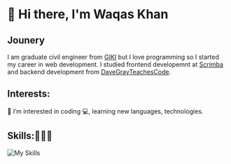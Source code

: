 # 👋 Hi there, I'm Waqas Khan 

## Jounery
I am graduate civil engineer from [GIKI](https://giki.edu.pk/) but I love programming so I started my career in web development. I studied frontend developemnt at [Scrimba](scrimba.com) and backend development from [DaveGrayTeachesCode](https://www.youtube.com/@DaveGrayTeachesCode).

## Interests:
👀 I’m interested in coding :computer:, learning new languages, technologies.

## Skills:🎯💪🤸

![My Skills](https://skillicons.dev/icons?i=html,css,nodejs,react,next,typescript,tailwindcss,planetscale,prisma,mongodb,mysql,express)

<!-- ## Projects Respository : 
### HTML/CSS/JavaScript Solo Projects -->
<!-- <details>
    <summary>Scrimba Javascript Solo Projects:</summary> -->
  <!-- ### Scrimba Solo Projects: -->
  <!-- <p> Scrimba provides solo projects throughout the career path which is performed on your own without the instructer guidence</p>
  <nav class="list" >
  <li>Crypto and Weather App | <a href='https://wagaskon.github.io/Crypto-and-Weather-App-as-Extension/'  target=”_blank”>  Deployed Site link </a> | <a href='https://github.com/wagaskon/Crypto-and-Weather-App-as-Extension' target=”_blank”> Repository files</a></li><br>

  <nav class="list" >
  <li>Units Converter Extension |<a href='https://wagaskon.github.io/Unit-Converter-Extension/'  target=”_blank”>  Deployed Site link </a> | <a href='https://github.com/wagaskon/Unit-Converter-Externsion' target=”_blank”>Repository files</a></li><br>

  <li>Bookmarking Browser Extension |<a href='https://wagaskon.github.io/Bookmarking-BrowserExtension/'  target=”_blank”>  Deployed Site link </a> | <a href='https://github.com/wagaskon/Browser-Extension' target=”_blank”>Repository files</a></li><br>

  <li>Random Password Generator |<a href='https://wagaskon.github.io/Random-Password-Generator/'  target=”_blank”>  Deployed Site link </a> | <a href='https://github.com/wagaskon/Random-Password-Generator' target=”_blank”>Repository files</a></li><br>

  <li>Basket Ball Game |<a href='https://wagaskon.github.io/Basket-Ball-Game/'  target=”_blank”>  Deployed Site link </a> |<a  href='https://github.com/wagaskon/Basket-Ball-Game' target=”_blank”>Repository files</a></li><br>


  <li>Visit Pakistan Sample Site |<a href='https://wagaskon.github.io/Visit-Pakistan/'  target=”_blank”>  Deployed Site link </a> |<a  href='https://github.com/wagaskon/Visit-Pakistan' target=”_blank”>Repository files</a><br>
  
 </nav>         -->
<!-- </details> -->

<!-- <details>
    <summary>Scrimba React Solo Projects:</summary> -->
  <!-- ### Scrimba React Solo Projects: -->
  <!-- ### React Projects: -->
  <!-- <p> Scrimba provides solo projects throughout the career path which is performed on your own without the instructer guidence</p> -->
  <!-- <nav class="list" >
  <li>Business Card using react js | 
  <a href='https://businesscard-react101.netlify.app/' >  Deployed Site link </a> | 
  <a href='https://github.com/wagaskon/BusinessCard'> Repository files</a></li><br>

  <li>Tenzies Dice Game | 
  <a href='https://tenziegame101.netlify.app/' >  Deployed Site link </a> | 
  <a href='https://github.com/wagaskon/Tenzies-Games'> Repository files</a></li><br>
  </nav>        
</details> -->


<!-- ## Blogs :  -->

<!-- <details>
    <summary>HTML Blogs at DEV</summary> -->
<!-- <p>DEV.to is a community of software developers getting together to help one another out. The software industry relies on collaboration and networked learning.</p> -->
 <!-- ### HTML Blogs:        
<nav>
<li><a  href='https://dev.to/waqaskhan/html-tags-abbrmapareaaside-oa5'>HTML tags: Most beginner does not Know( Part 1)</a></li><br>
<li><a  href='https://dev.to/waqaskhan/html-audio-explained-3jbd'>HTML tags: Most beginner does not Know ( Part 2)</a></li><br>
<li><a  href='https://dev.to/waqaskhan/html-tags-most-beginner-does-not-know-part-3-44ae'>HTML tags: Most beginner does not Know( Part 3)</a></li><br>
 

## Cerificate: 
My Frontend Career Path certificate from scrimba. 
<a  href='https://scrimba.com/certificate/ud3gNQuR/gfrontend'>Click here</a> -->

<!-- </nav>        
</details> -->


<!-- ## Cerificates and Awards

## Portfolio Link -->
